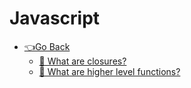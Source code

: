 # Javascript

- [👈Go Back](../Readme.md)
  - [📃 What are closures?](./What-Are-Closures.md)
  - [📃 What are higher level functions?](./What-Are-Higherlevel-Functions.md)
